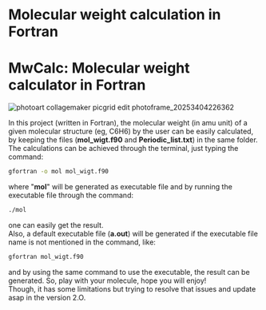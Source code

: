 # Molecular weight calculation in Fortran
# MwCalc: Molecular weight calculator in Fortran
![photoart collagemaker picgrid edit photoframe_20253404226362](https://github.com/user-attachments/assets/d4cf1097-e8c2-400d-a35e-3861f0bc1a69)

In this project (written in Fortran), the molecular weight (in amu unit) of a given molecular structure (eg, C6H6) by the user can be easily calculated, by keeping the files (**mol_wigt.f90** and **Periodic_list.txt**) in the same folder. The calculations can be achieved through the terminal, just typing the command:
```sh
gfortran -o mol mol_wigt.f90
```
 where "**mol**" will be generated as executable file and by running the executable file through the command:
 ```sh
./mol
```
one can easily get the result. \
Also, a default executable file (**a.out**) will be generated if the executable file name is not mentioned in the command, like:
```sh
gfortran mol_wigt.f90
```
and by using the same command to use the executable, the result can be generated.
So, play with your molecule, hope you will enjoy! \
Though, it has some limitations but trying to resolve that issues and update asap in the version 2.O.
